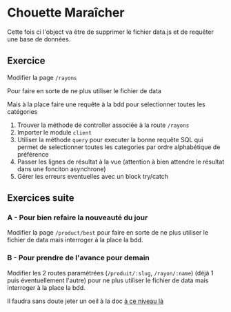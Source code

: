 # Chouette Maraîcher

Cette fois ci l'object va être de supprimer le fichier data.js et de requêter une base de données.

## Exercice

Modifier la page `/rayons`

Pour faire en sorte de ne plus utiliser le fichier de data

Mais à la place faire une requête à la bdd pour selectionner toutes les catégories

1. Trouver la méthode de controller associée à la route `/rayons`
2. Importer le module `client`
3. Utiliser la méthode `query` pour executer la bonne requête SQL qui permet de selectionner toutes les categories par ordre alphabétique de préférence
4. Passer les lignes de résultat à la vue (attention à bien attendre le résultat dans une fonciton asynchrone)
5. Gérer les erreurs eventuelles avec un block try/catch

## Exercices suite

### A - Pour bien refaire la nouveauté du jour

Modifier la page `/product/best` pour faire en sorte de ne plus utiliser le fichier de data  mais interroger à la place la bdd.

### B - Pour prendre de l'avance pour demain

Modifier les 2 routes paramétrées (`/produit/:slug`, `/rayon/:name`) (déjà 1 puis éventuellement l'autre) pour ne plus utiliser le fichier de data mais interroger à la place la bdd.

Il faudra sans doute jeter un oeil à la doc [à ce niveau là](https://node-postgres.com/features/queries#parameterized-query)

